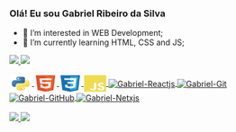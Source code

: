 ### Olá! Eu sou Gabriel Ribeiro da Silva

- 👀 I’m interested in WEB Development;
- 🌱 I’m currently learning HTML, CSS and JS;

<div>
  <a href="https://github.com/GabrielSilva1997">
  <img height="160em" src="https://github-readme-stats.vercel.app/api?username=GabrielSilva1997&show_icons=true&theme=react&count_private=true"/>
  <img height="160em" src="https://github-readme-stats.vercel.app/api/top-langs/?username=GabrielSilva1997&layout=compact&langs_count=16&theme=react"/>
</div>
  
<div syle="display: inline-block"><br>
  <img align="center" alt="Gabriel-Python" height="30" width="40" src="https://raw.githubusercontent.com/devicons/devicon/master/icons/python/python-original.svg"/>
  <img align="center" alt="Gabriel-HTML" height="30" width="40" src="https://raw.githubusercontent.com/devicons/devicon/master/icons/html5/html5-original.svg"/>
  <img align="center" alt="Gabriel-CSS" height="30" width="40" src="https://raw.githubusercontent.com/devicons/devicon/master/icons/css3/css3-original.svg"/>
  <img align="center" alt="Gabriel-Js" height="30" width="40" src="https://raw.githubusercontent.com/devicons/devicon/master/icons/javascript/javascript-plain.svg"/>
  <img align="center" alt="Gabriel-Reactjs" height="30" width="40" src="https://cdn.jsdelivr.net/gh/devicons/devicon/icons/react/react-original.svg" />
  <img align="center" alt="Gabriel-Git" height="30" width="40" src="https://cdn.jsdelivr.net/gh/devicons/devicon/icons/git/git-original.svg"/>
  <img align="center" alt="Gabriel-GitHub" height="30" width="40" src="https://cdn.jsdelivr.net/gh/devicons/devicon/icons/github/github-original.svg"/>
  <img align="center" alt="Gabriel-Netxjs" height="30" width="40" src="https://cdn.jsdelivr.net/gh/devicons/devicon/icons/nextjs/nextjs-original-wordmark.svg"/>
  
  
 <div>
   <br>
   <a href="https://www.instagram.com/silva_gr97" target="_blank">
     <img src="https://img.shields.io/badge/-Instagram-%23E4405F?style=for-the-badge&logo=instagram&logoColor=white" target="_blank"/>
   </a>
   
   <a href="https://www.linkedin.com/in/gabriel-silva-331b63224/" target="_blank">
     <img src="https://img.shields.io/badge/-Linkedin-%230077B5?style=for-the-badge&logo=linkedin&logoColor=white" target="_blank"/>
   </a> 
 </div>

<!---
GabrielSilva1997/GabrielSilva1997 is a ✨ special ✨ repository because its `README.md` (this file) appears on your GitHub profile.
You can click the Preview link to take a look at your changes.
--->
